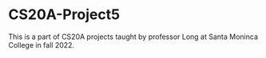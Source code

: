 # CS20A-Project5
This is a part of CS20A projects taught by professor Long at Santa Moninca College in fall 2022.
